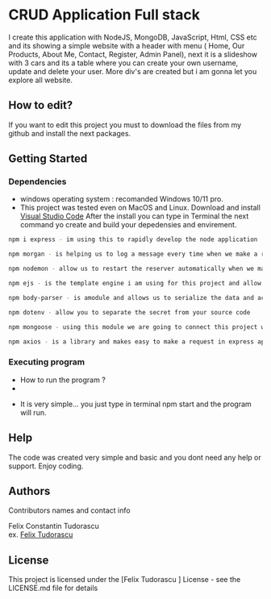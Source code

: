 # CRUD Application Full stack 

I create this application with NodeJS, MongoDB, JavaScript, Html, CSS etc and its showing a simple website with a header with menu ( Home, Our Products, About Me, Contact, Register, Admin Panel), next it is a slideshow with 3 cars and its a table where you can create your own username, update and delete your user. More div's are created but i am gonna let you explore all website.

## How to edit?

If you want to edit this project you must to download the files from my github and install the next packages.

## Getting Started

### Dependencies

* windows operating system : recomanded Windows 10/11 pro.
* This project was tested even on MacOS and Linux.
Download and install [Visual Studio Code](https://code.visualstudio.com/download)
After the install you can type in Terminal the next command yo create and build your depedensies and envirement.
 ```sh
npm i express - im using this to rapidly develop the node application
```
```sh
npm morgan - is helping us to log a message every time when we make a request
```
```sh
npm nodemon - allow us to restart the reserver automatically when we make changes in the project
```
```sh
npm ejs - is the template engine i am using for this project and allow us to create dynamic html
```
```sh
npm body-parser - is amodule and allows us to serialize the data and access the form data using body property
```
```sh
npm dotenv - allow you to separate the secret from your source code 
```
```sh
npm mongoose - using this module we are going to connect this project with MongoDB database 
```
```sh
npm axios - is a library and makes easy to make a request in express application
```



### Executing program

* How to run the program ?
* 
 - It is very simple... you just type in terminal npm start and the program will run.


## Help

The code was created very simple and basic and you dont need any help or support. Enjoy coding.


## Authors

Contributors names and contact info

Felix Constantin Tudorascu  
ex. [Felix Tudorascu](https://www.facebook.com/TudorascuFelix)


## License

This project is licensed under the [Felix Tudorascu ] License - see the LICENSE.md file for details
